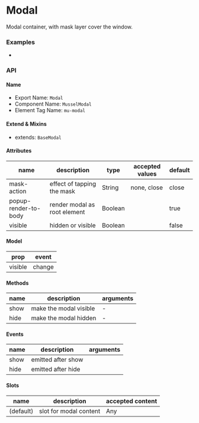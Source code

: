 # Modal

Modal container, with mask layer cover the window.



### Examples

-




### API

#### Name

* Export Name:  `Modal`
* Component Name:  `MusselModal`
* Element Tag Name:  `mu-modal`



#### Extend & Mixins

* extends: `BaseModal`



#### Attributes

| name                 | description                  | type    | accepted values | default |
| -------------------- | ---------------------------- | ------- | --------------- | ------- |
| mask-action          | effect of tapping the mask   | String  | none, close     | close   |
| popup-render-to-body | render modal as root element | Boolean |                 | true    |
| visible              | hidden or visible            | Boolean |                 | false   |



#### Model

| prop    | event  |
| ------- | ------ |
| visible | change |



#### Methods

| name | description            | arguments |
| ---- | ---------------------- | --------- |
| show | make the modal visible | -         |
| hide | make the modal hidden  | -         |



#### Events

| name | description        | arguments |
| ---- | ------------------ | --------- |
| show | emitted after show |           |
| hide | emitted after hide |           |



#### Slots

| name      | description            | accepted content |
| --------- | ---------------------- | ---------------- |
| (default) | slot for modal content | Any              |




